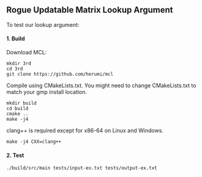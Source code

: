 ## Rogue Updatable Matrix Lookup Argument

To test our lookup argument: 

#### 1. Build
Download MCL:  
```
mkdir 3rd
cd 3rd
git clone https://github.com/herumi/mcl
```
Compile using CMakeLists.txt. You might need to change CMakeLists.txt to match your gmp install location. 
```
mkdir build
cd build
cmake ..
make -j4
```
clang++ is required except for x86-64 on Linux and Windows.
```
make -j4 CXX=clang++
```

#### 2. Test
```
./build/src/main tests/input-ex.txt tests/output-ex.txt
```
